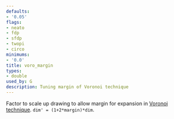 ```yaml
---
defaults:
- '0.05'
flags:
- neato
- fdp
- sfdp
- twopi
- circo
minimums:
- '0.0'
title: voro_margin
types:
- double
used_by: G
description: Tuning margin of Voronoi technique
---
```


Factor to scale up drawing to allow margin for expansion in
[Voronoi technique](https://en.wikipedia.org/wiki/Voronoi_diagram).
`dim' = (1+2*margin)*dim`.
